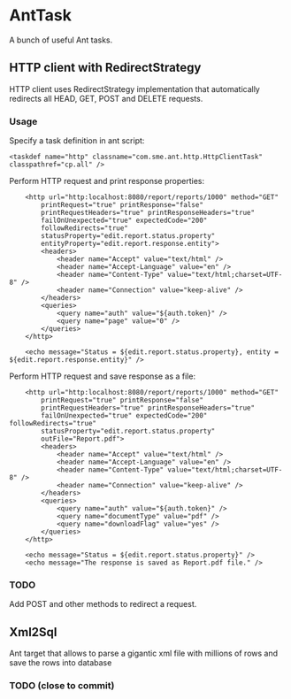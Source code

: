 # AntTask
A bunch of useful Ant tasks.

## HTTP client with RedirectStrategy 
HTTP client uses RedirectStrategy implementation that automatically redirects all HEAD, GET, POST and DELETE requests.

### Usage

Specify a task definition in ant script:

	<taskdef name="http" classname="com.sme.ant.http.HttpClientTask" classpathref="cp.all" />

Perform HTTP request and print response properties:

```ant
	<http url="http:localhost:8080/report/reports/1000" method="GET"
		printRequest="true" printResponse="false" 
		printRequestHeaders="true" printResponseHeaders="true" 
		failOnUnexpected="true" expectedCode="200"
		followRedirects="true"
		statusProperty="edit.report.status.property"
		entityProperty="edit.report.response.entity">
		<headers>
			<header name="Accept" value="text/html" />
			<header name="Accept-Language" value="en" />
			<header name="Content-Type" value="text/html;charset=UTF-8" />
			<header name="Connection" value="keep-alive" />
		</headers>
		<queries>
			<query name="auth" value="${auth.token}" />
			<query name="page" value="0" />
		</queries>	
	</http>
	
	<echo message="Status = ${edit.report.status.property}, entity = ${edit.report.response.entity}" />
```

Perform HTTP request and save response as a file:

```ant
	<http url="http:localhost:8080/report/reports/1000" method="GET"
		printRequest="true" printResponse="false" 
		printRequestHeaders="true" printResponseHeaders="true" 
		failOnUnexpected="true" expectedCode="200" followRedirects="true"
		statusProperty="edit.report.status.property"
		outFile="Report.pdf">
		<headers>
			<header name="Accept" value="text/html" />
			<header name="Accept-Language" value="en" />
			<header name="Content-Type" value="text/html;charset=UTF-8" />
			<header name="Connection" value="keep-alive" />
		</headers>
		<queries>
			<query name="auth" value="${auth.token}" />
			<query name="documentType" value="pdf" />
			<query name="downloadFlag" value="yes" />
		</queries>	
	</http>
	
	<echo message="Status = ${edit.report.status.property}" />
	<echo message="The response is saved as Report.pdf file." />
```

### TODO
Add POST and other methods to redirect a request.

## Xml2Sql
Ant target that allows to parse a gigantic xml file with millions of rows and save the rows into database

### TODO (close to commit)
